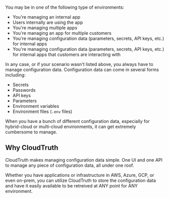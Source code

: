 You may be in one of the following type of environments:
- You're managing an internal app
- Users internally are using the app
- You're managing multiple apps
- You're managing an app for multiple customers
- You're managing configuration data (parameters, secrets, API keys, etc.) for internal apps
- You're managing configuration data (parameters, secrets, API keys, etc.) for internal apps that customers are interacting with

In any case, or if your scenario wasn't listed above, you always have to manage configuration data. Configuration data can come in several forms including:
- Secrets
- Passwords
- API keys
- Parameters
- Environment variables
- Environment files (`.env` files)

When you have a bunch of different configuration data, especially for hybrid-cloud or multi-cloud environments, it can get extremely cumbersome to manage.

## Why CloudTruth
CloudTruth makes managing configuration data simple. One UI and one API to manage any piece of configuration data, all under one roof.

Whether you have applications or infrastructure in AWS, Azure, GCP, or even on-prem, you can utilize CloudTruth to store the configuration data and have it easily available to be retreived at ANY point for ANY environment.
